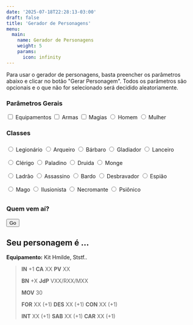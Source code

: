 ```yaml
---
date: '2025-07-18T22:28:13-03:00'
draft: false
title: 'Gerador de Personagens'
menu:
  main:
    name: Gerador de Personagens
    weight: 5
    params:
      icon: infinity
---
```


Para usar o gerador de personagens, basta preencher os parâmetros abaixo e clicar no botão "Gerar Personagem".
Todos os parâmetros são opcionais e o que não for selecionado será decidido aleatoriamente.

### Parâmetros Gerais

<div>
    <label class="generator-option"><input type="checkbox" name="equipment"> Equipamentos</label>
    <label class="generator-option"><input type="checkbox" name="weapons"> Armas</label>
    <label class="generator-option"><input type="checkbox" name="spells"> Magias</label>
    <label class="generator-option"><input type="radio" name="gender" value="M"> Homem</label>
    <label class="generator-option"><input type="radio" name="gender" value="F"> Mulher</label>
</div>

### Classes

<div style="line-height: 2.5">

<div>
    <label class="generator-option"><input type="radio" name="class" value="legionario"> Legionário</label>
    <label class="generator-option"><input type="radio" name="class" value="arqueiro"> Arqueiro</label>
    <label class="generator-option"><input type="radio" name="class" value="barbaro"> Bárbaro</label>
    <label class="generator-option"><input type="radio" name="class" value="gladiador"> Gladiador</label>
    <label class="generator-option"><input type="radio" name="class" value="lanceiro"> Lanceiro</label>
</div>

<div>
    <label class="generator-option"><input type="radio" name="class" value="clerigo"> Clérigo</label>
    <label class="generator-option"><input type="radio" name="class" value="paladino"> Paladino</label>
    <label class="generator-option"><input type="radio" name="class" value="druida"> Druida</label>
    <label class="generator-option"><input type="radio" name="class" value="monge"> Monge</label>
</div>

<div>
    <label class="generator-option"><input type="radio" name="class" value="ladrao"> Ladrão</label>
    <label class="generator-option"><input type="radio" name="class" value="assassino"> Assassino</label>
    <label class="generator-option"><input type="radio" name="class" value="bardo"> Bardo</label>
    <label class="generator-option"><input type="radio" name="class" value="desbravador"> Desbravador</label>
    <label class="generator-option"><input type="radio" name="class" value="espiao"> Espião</label>
</div>

<div>
    <label class="generator-option"><input type="radio" name="class" value="mago"> Mago</label>
    <label class="generator-option"><input type="radio" name="class" value="ilusionista"> Ilusionista</label>
    <label class="generator-option"><input type="radio" name="class" value="necromante"> Necromante</label>
    <label class="generator-option"><input type="radio" name="class" value="psionico"> Psiônico</label>
</div>

</div>

### Quem vem aí?

<button>Go</button>  

## Seu personagem é ...

**Equipamento:** Kit Hmilde, Ststf..

> **IN** <span id="initiative">+1</span> **CA** XX **PV** XX
> 
> **BN** +X **JdP** VXX/RXX/MXX
> 
> **MOV** 30 
> 
> **FOR** XX (+1) **DES** XX (+1) **CON** XX (+1)
> 
> **INT** XX (+1) **SAB** XX (+1) **CAR** XX (+1)

